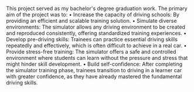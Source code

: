 This project served as my bachelor's degree graduation work. The primary aim of the project was to:
•	Increase the capacity of driving schools: By providing an efficient and scalable training solution.
•	Simulate diverse environments: The simulator allows any driving environment to be created and reproduced consistently, offering standardized training experiences.
•	Develop pre-driving skills: Trainees can practice essential driving skills repeatedly and effectively, which is often difficult to achieve in a real car.
•	Provide stress-free training: The simulator offers a safe and controlled environment where students can learn without the pressure and stress that might hinder skill development.
•	Build self-confidence: After completing the simulator training phase, trainees transition to driving in a learner car with greater confidence, as they have already mastered the fundamental driving skills.
